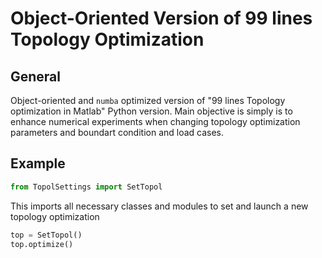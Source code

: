 # Object-Oriented Version of 99 lines Topology Optimization


## General

Object-oriented and `numba` optimized version of "99 lines Topology optimization in Matlab"
Python version. Main objective is simply is to enhance numerical experiments when changing
topology optimization parameters and boundart condition and load cases.

## Example

```python
from TopolSettings import SetTopol
```

This imports all necessary classes and modules to set and launch a new topology optimization

```python
top = SetTopol()
top.optimize()
```
